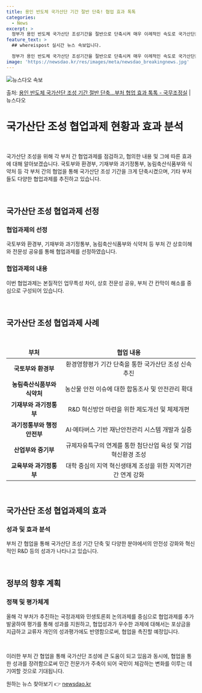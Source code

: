 ```yaml
---
title: 용인 반도체 국가산단 기간 절반 단축! 협업 효과 톡톡
categories:
  - News
excerpt: >
  정부가 용인 반도체 국가산단 조성기간을 절반으로 단축시켜 매우 이례적인 속도로 국가산단을 조성한다. 이에 국…
feature_text: >
  ## whereispost 실시간 뉴스 속보입니다.

  정부가 용인 반도체 국가산단 조성기간을 절반으로 단축시켜 매우 이례적인 속도로 국가산단을 조성한다. 이에 국…
image: 'https://newsdao.kr/res/images/meta/newsdao_breakingnews.jpg'
---
```


![뉴스다오 속보](https://newsdao.kr/res/images/meta/newsdao_breakingnews.jpg)

<p>출처: <a href="https://newsdao.kr/3598" rel="dofollow">용인 반도체 국가산단 조성 기간 절반 단축…부처 협업 효과 톡톡 - 국무조정실</a> | 뉴스다오</p>

<h1 data-ke-size="size26">국가산단 조성 협업과제 현황과 효과 분석</h1>
<p data-ke-size="size16">&nbsp;</p>
국가산단 조성을 위해 각 부처 간 협업과제를 점검하고, 협의한 내용 및 그에 따른 효과에 대해 알아보겠습니다. 국토부와 환경부, 기재부와 과기정통부, 농림축산식품부와 식약처 등 각 부처 간의 협업을 통해 국가산단 조성 기간을 크게 단축시켰으며, 기타 부처들도 다양한 협업과제를 추진하고 있습니다.
<p data-ke-size="size16">&nbsp;</p>
<h2 data-ke-size="size26">국가산단 조성 협업과제 선정</h2>
<h3><b>협업과제의 선정</b></h3>
국토부와 환경부, 기재부와 과기정통부, 농림축산식품부와 식약처 등 부처 간 상호이해와 전문성 공유를 통해 협업과제를 선정하였습니다.
<h3><b>협업과제의 내용</b></h3>
이번 협업과제는 본질적인 업무특성 차이, 상호 전문성 공유, 부처 간 칸막이 해소를 중심으로 구성되어 있습니다.
<p data-ke-size="size16">&nbsp;</p>
<h2 data-ke-size="size26">국가산단 조성 협업과제 사례</h2>
<p data-ke-size="size16">&nbsp;</p>
<table>
	<thead>
		<tr>
			<td style="text-align: center; height: 17px;"><b>부처</b></td>
			<td style="text-align: center; height: 17px;"><b>협업 내용</b></td>
		</tr>
	</thead>
	<tbody>
		<tr>
			<td style="text-align: center; height: 17px;"><b>국토부와 환경부</b></td>
			<td style="text-align: center; height: 17px;">환경영향평가 기간 단축을 통한 국가산단 조성 신속 추진</td>
		</tr>
		<tr>
			<td style="text-align: center; height: 17px;"><b>농림축산식품부와 식약처</b></td>
			<td style="text-align: center; height: 17px;">농산물 안전 이슈에 대한 합동조사 및 안전관리 확대</td>
		</tr>
		<tr>
			<td style="text-align: center; height: 17px;"><b>기재부와 과기정통부</b></td>
			<td style="text-align: center; height: 17px;">R&D 혁신방안 마련을 위한 제도개선 및 체제개편</td>
		</tr>
		<tr>
			<td style="text-align: center; height: 17px;"><b>과기정통부와 행정안전부</b></td>
			<td style="text-align: center; height: 17px;">AI·메타버스 기반 재난안전관리 시스템 개발과 실증</td>
		</tr>
		<tr>
			<td style="text-align: center; height: 17px;"><b>산업부와 중기부</b></td>
			<td style="text-align: center; height: 17px;">규제자유특구의 연계를 통한 첨단산업 육성 및 기업 혁신환경 조성</td>
		</tr>
		<tr>
			<td style="text-align: center; height: 17px;"><b>교육부와 과기정통부</b></td>
			<td style="text-align: center; height: 17px;">대학 중심의 지역 혁신생태계 조성을 위한 지역기관 간 연계 강화</td>
		</tr>
	</tbody>
</table>
<p data-ke-size="size16">&nbsp;</p>
<h2 data-ke-size="size26">국가산단 조성 협업과제의 효과</h2>
<h3><b>성과 및 효과 분석</b></h3>
부처 간 협업을 통해 국가산단 조성 기간 단축 및 다양한 분야에서의 안전성 강화와 혁신적인 R&D 등의 성과가 나타나고 있습니다.
<p data-ke-size="size16">&nbsp;</p>
<h2 data-ke-size="size26">정부의 향후 계획</h2>
<h3><b>정책 및 평가체계</b></h3>
올해 각 부처가 추진하는 국정과제와 민생토론회 논의과제를 중심으로 협업과제를 추가 발굴하여 평가를 통해 성과를 지원하고, 협업성과가 우수한 과제에 대해서는 포상금을 지급하고 교류자 개인의 성과평가에도 반영함으로써, 협업을 촉진할 예정입니다.
<p data-ke-size="size16">&nbsp;</p>
이러한 부처 간 협업을 통해 국가산단 조성에 큰 도움이 되고 있음과 동시에, 협업을 통한 성과를 장려함으로써 민간 전문가가 주축이 되어 국민이 체감하는 변화를 이루는 데 기여할 것으로 기대됩니다. 

원하는 뉴스 찾아보기 👉 <a href="https://newsdao.kr" rel="dofollow">newsdao.kr</a>


